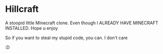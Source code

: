 # Hillcraft
A stoopid little Minecraft clone. Even though I ALREADY HAVE MINECRAFT INSTALLED. Hope u enjoy

So if you want to steal my stupid code, you can. I don't care

:D
